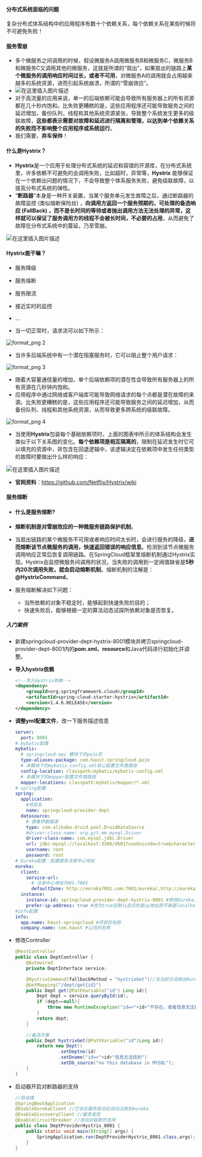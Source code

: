 #### 分布式系统面临的问题

复杂分布式体系结构中的应用程序有数十个依赖关系，每个依赖关系在某些时候将不可避免失败！

#### 服务雪崩

- 多个微服务之间调用的时候，假设微服务A调用微服务B和微服务C，微服务B和微服务C又调用其他的微服务，这就是所谓的“扇出”，如果扇出的链路上**某个微服务的调用响应时间过长，或者不可用**，对微服务A的调用就会占用越来越多的系统资源，进而引起系统崩溃，所谓的“雪崩效应”。
- ![在这里插入图片描述](Hystrix1.png)
- 对于高流量的应用来说，单一的后端依赖可能会导致所有服务器上的所有资源都在几十秒内饱和。比失败更糟糕的是，这些应用程序还可能导致服务之间的延迟增加，备份队列，线程和其他系统资源紧张，导致整个系统发生更多的级联故障，**这些都表示需要对故障和延迟进行隔离和管理，以达到单个依赖关系的失败而不影响整个应用程序或系统运行**。
- 我们需要，**弃车保帅**！

#### 什么是Hystrix？

- **Hystrix**是一个应用于处理分布式系统的延迟和容错的开源库，在分布式系统里，许多依赖不可避免的会调用失败，比如超时，异常等，**Hystrix** 能够保证在一个依赖出问题的情况下，不会导致整个体系服务失败，避免级联故障，以提高分布式系统的弹性。
- “**断路器**”本身是一种开关装置，当某个服务单元发生故障之后，通过断路器的故障监控 (类似熔断保险丝) ，**向调用方返回一个服务预期的，可处理的备选响应 (FallBack) ，而不是长时间的等待或者抛出调用方法无法处理的异常，这样就可以保证了服务调用方的线程不会被长时间，不必要的占用**，从而避免了故障在分布式系统中的蔓延，乃至雪崩。

![在这里插入图片描述](Hystrix2.png)

#### Hystrix能干嘛？

- 服务降级
- 服务熔断
- 服务限流
- 接近实时的监控
- …

- 当一切正常时，请求流可以如下所示：

![format_png 2](Hystrix3.png)

- 当许多后端系统中有一个潜在阻塞服务时，它可以阻止整个用户请求：

![format_png 3](Hystrix4.png)

- 随着大容量通信量的增加，单个后端依赖项的潜在性会导致所有服务器上的所有资源在几秒钟内饱和。
- 应用程序中通过网络或客户端库可能导致网络请求的每个点都是潜在故障的来源。比失败更糟糕的是，这些应用程序还可能导致服务之间的延迟增加，从而备份队列、线程和其他系统资源，从而导致更多跨系统的级联故障。

![format_png 4](Hystrix5.png)

- 当使用**Hystrix**包装每个基础依赖项时，上面的图表中所示的体系结构会发生类似于以下关系图的变化。**每个依赖项是相互隔离的**，限制在延迟发生时它可以填充的资源中，并包含在回退逻辑中，该逻辑决定在依赖项中发生任何类型的故障时要做出什么样的响应：

![在这里插入图片描述](Hystrix6.png)

- **官网资料**：https://github.com/Netflix/Hystrix/wiki

#### 服务熔断

- #### 什么是服务熔断?

- **熔断机制是对雪崩效应的一种微服务链路保护机制**。

- 当扇出链路的某个微服务不可用或者响应时间太长时，会进行服务的降级，**进而熔断该节点微服务的调用，快速返回错误的响应信息**。检测到该节点微服务调用响应正常后恢复调用链路。在SpringCloud框架里熔断机制通过Hystrix实现。Hystrix会监控微服务间调用的状况，当失败的调用到一定阀值缺省是**5秒内20次调用失败，就会启动熔断机制**。熔断机制的注解是：**@HystrixCommand**。

- 服务熔断解决如下问题：
  - 当所依赖的对象不稳定时，能够起到快速失败的目的；
  - 快速失败后，能够根据一定的算法动态试探所依赖对象是否恢复。

##### 入门案例

- 新建springcloud-provider-dept-hystrix-8001模块并拷贝springcloud-provider-dept–8001内的**pom.xml、resource**和Java代码进行初始化并调整。

- **导入hystrix依赖**

  ```xml
  <!--导入Hystrix依赖-->
  <dependency>
      <groupId>org.springframework.cloud</groupId>
      <artifactId>spring-cloud-starter-hystrix</artifactId>
      <version>1.4.6.RELEASE</version>
  </dependency>
  ```

- **调整yml配置文件**，改一下服务描述信息

  ```yml
  server:
    port: 8001
  # mybatis配置
  mybatis:
    # springcloud-api 模块下的pojo包
    type-aliases-package: com.haust.springcloud.pojo
    # 本模块下的mybatis-config.xml核心配置文件类路径
    config-location: classpath:mybatis/mybatis-config.xml
    # 本模块下的mapper配置文件类路径
    mapper-locations: classpath:mybatis/mapper/*.xml
  # spring配置
  spring:
    application:
      #项目名
      name: springcloud-provider-dept
    datasource:
      # 德鲁伊数据源
      type: com.alibaba.druid.pool.DruidDataSource
      #driver-class-name: org.gjt.mm.mysql.Driver
      driver-class-name: com.mysql.jdbc.Driver
      url: jdbc:mysql://localhost:3306/db01?useUnicode=true&characterEncoding=utf-8
      username: root
      password: root
  # Eureka配置：配置服务注册中心地址
  eureka:
    client:
      service-url:
        # 注册中心地址7001-7003
        defaultZone: http://eureka7001.com:7001/eureka/,http://eureka7002.com:7002/eureka/,http://eureka7003.com:7003/eureka/
    instance:
      instance-id: springcloud-provider-dept-hystrix-8001 #修改Eureka上的默认描述信息
      prefer-ip-address: true #改为true后默认显示的是ip地址而不再是localhost，这个配置没啥具体的意义
  #info配置
  info:
    app.name: haust-springcloud #项目的名称
    company.name: com.haust #公司的名称
  ```

- 修改Controller

  ```java
  @RestController
  public class DeptController {
      @Autowired
      private DeptInterface service;
  
      @HystrixCommand(fallbackMethod = "hystrixGet")//当当前方法抛出RuntimeException异常后，会调用备选方法
      @GetMapping("/dept/get{id}")
      public Dept get(@PathVariable("id") Long id){
          Dept dept = service.queryById(id);
          if (dept==null){
              throw new RuntimeException("id=>"+id+"不存在，或者信息无法找到");
          }
          return dept;
      }
  
      //备选方案
      public Dept hystrixGet(@PathVariable("id")Long id){
          return new Dept()
                  .setDeptno(id)
                  .setDname("id=>"+id+"信息无法找到")
                  .setDb_source("no this database in MYSQL");
      }
  }
  ```

- 启动器开启对断路器的支持

  ```java
  //启动类
  @SpringBootApplication
  @EnableEurekaClient //它会在服务启动后自动注册到eureka
  @EnableDiscoveryClient //服务发现
  @EnableCircuitBreaker //添加对熔断的支持
  public class DeptProviderHystrix_8001 {
      public static void main(String[] args) {
          SpringApplication.run(DeptProviderHystrix_8001.class,args);
      }
  }
  ```

  

